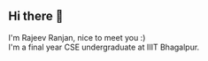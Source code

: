 ## Hi there 👋

I'm Rajeev Ranjan, nice to meet you :)  
I'm a final year CSE undergraduate at IIIT Bhagalpur.
